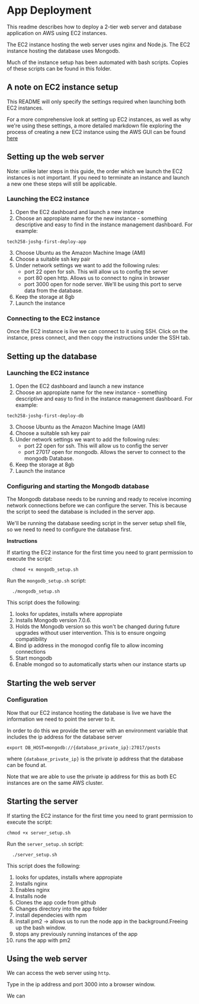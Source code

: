 # App Deployment

This readme describes how to deploy a 2-tier web server and database application on AWS using EC2 instances. 

The EC2 instance hosting the web server uses nginx and Node.js. The EC2 instance hosting the database uses Mongodb.

Much of the instance setup has been automated with bash scripts. Copies of these scripts can be found in this folder.

## A note on EC2 instance setup
This README will only specify the settings required when launching both EC2 instances.

For a more comprehensive look at setting up EC2 instances, as well as why we're using these settings, a more detailed markdown file exploring the process of creating a new EC2 instance using the AWS GUI can be found [here](../README.md)

## Setting up the web server
Note: unlike later steps in this guide, the order which we launch the EC2 instances is not important. If you need to terminate an instance and launch a new one these steps will still be applicable.

### Launching the EC2 instance
1) Open the EC2 dashboard and launch a new instance
2) Choose an  appropiate name for the new instance - something descriptive and easy to find in the instance management dashboard. For example:
  ```
  tech258-joshg-first-deploy-app 
  ```
3) Choose Ubuntu as the Amazon Machine Image (AMI)
4) Choose a suitable ssh key pair
5) Under network settings we want to add the following rules:
     - port 22 open for ssh. This will allow us to config the server
     - port 80 open http. Allows us to connect to nginx in browser
     - port 3000 open for node server. We'll be using this port to serve data from the database.
6) Keep the storage at 8gb
7) Launch the instance

### Connecting to the EC2 instance
Once the EC2 instance is live we can connect to it using SSH. Click on the instance, press connect, and then copy the instructions under the SSH tab.

## Setting up the database
### Launching the EC2 instance
1) Open the EC2 dashboard and launch a new instance
2) Choose an  appropiate name for the new instance - something descriptive and easy to find in the instance management dashboard. For example:
```
tech258-joshg-first-deploy-db 
```
3) Choose Ubuntu as the Amazon Machine Image (AMI)
4) Choose a suitable ssh key pair
5) Under network settings we want to add the following rules:
     - port 22 open for ssh. This will allow us to config the server
     - port 27017 open for mongodb. Allows the server to connect to the mongodb Database.
6) Keep the storage at 8gb
7) Launch the instance

### Configuring and starting the Mongodb database
The Mongodb database needs to be running and ready to receive incoming network connections before we can configure the server. This is because the script to seed the database is included in the server app. 

We'll be running the database seeding script in the server setup shell file, so we need to need to configure the database first.

**Instructions**

If starting the EC2 instance for the first time you need to grant permission to execute the script:
```shell
  chmod +x mongodb_setup.sh
```

Run the `mongodb_setup.sh` script:
```shell
  ./mongodb_setup.sh
```
This script does the following:
1) looks for updates, installs where appropiate
2) Installs Mongodb version 7.0.6.
3) Holds the Mongodb version so this won't be changed during future upgrades without user intervention. This is to ensure ongoing compatibility
4) Bind ip address in the monogod config file to allow incoming connections
5) Start mongodb
6) Enable mongod so to automatically starts when our instance starts up 

## Starting the web server
### Configuration
Now that our EC2 instance hosting the database is live we have the information we need to point the server to it. 

In order to do this we provide the server with an environment variable that includes the ip address for the database server
```shell
export DB_HOST=mongodb://{database_private_ip}:27017/posts
```
where `{database_private_ip}` is the private ip address that the database can be found at.

Note that we are able to use the private ip address for this as both EC instances are on the same AWS cluster. 

## Starting the server

If starting the EC2 instance for the first time you need to grant permission to execute the script:
```
chmod +x server_setup.sh
```
Run the `server_setup.sh` script:
```shell
  ./server_setup.sh
```
This script does the following:
  1) looks for updates, installs where appropiate
  2) Installs nginx
  3) Enables nginx
  4) Installs node
  5) Clones the app code from github
  6) Changes directory into the app folder
  7) install dependecies with npm
  8) install pm2 -> allows us to run the node app in the background.Freeing up the bash window. 
  9) stops any previously running instances of the app 
  10) runs the app with pm2

## Using the web server
We can access the web server using `http`. 

Type in the ip address and port 3000 into a browser window.

We can 